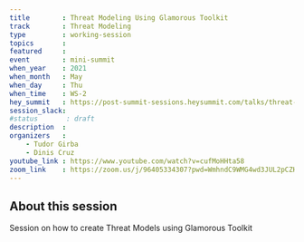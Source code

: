 ```yaml
---
title        : Threat Modeling Using Glamorous Toolkit
track        : Threat Modeling
type         : working-session
topics       :
featured     :
event        : mini-summit
when_year    : 2021
when_month   : May
when_day     : Thu
when_time    : WS-2
hey_summit   : https://post-summit-sessions.heysummit.com/talks/threat-modeling-using-glamorous-toolkit/
session_slack:
#status       : draft
description  :
organizers   :
    - Tudor Girba
    - Dinis Cruz
youtube_link : https://www.youtube.com/watch?v=cufMoHHta58
zoom_link    : https://zoom.us/j/96405334307?pwd=WmhndC9WMG4wd3JUL2pCZHVCMXN2QT09
---
```


## About this session

Session on how to create Threat Models using Glamorous Toolkit
